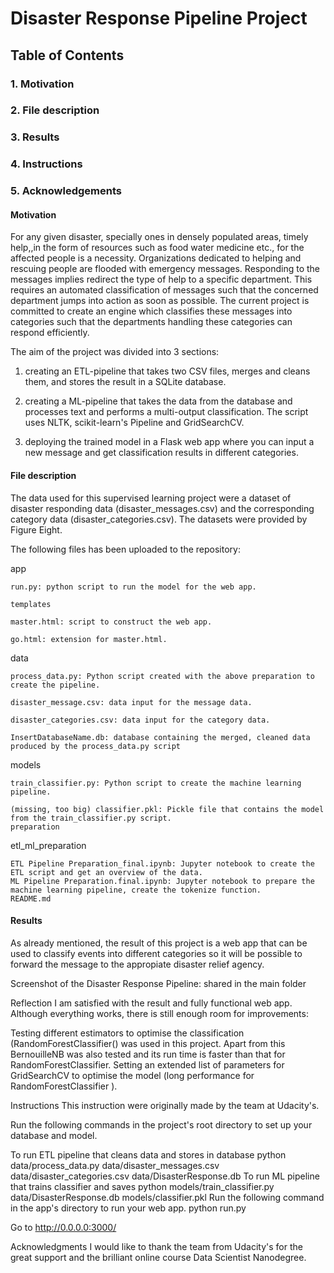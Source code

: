 #  Disaster Response Pipeline Project

## Table of Contents

### 1. Motivation

### 2. File description

### 3. Results

### 4. Instructions

### 5. Acknowledgements


#### Motivation
For any given disaster, specially ones in densely populated areas, timely help,,in the form of resources such as food water medicine etc., for the affected people is a necessity. Organizations dedicated to helping and rescuing people are flooded with emergency messages.
Responding to the messages implies redirect the type of help to a specific department. This requires an automated classification of messages such that the concerned department jumps into action as soon as possible.
The current project is committed to  create an engine which classifies these messages into categories such that the departments handling these categories can respond efficiently.


The aim of the project was divided into 3 sections:

1. creating an ETL-pipeline that takes two CSV files, merges and cleans them, and stores the result in a SQLite database.

2. creating a ML-pipeline that takes the data from the database and processes text and performs a multi-output classification. The script uses NLTK, scikit-learn's Pipeline and GridSearchCV.
3. deploying the trained model in a Flask web app where you can input a new message and get classification results in different categories.


#### File description
The data used for this supervised learning project were a dataset of disaster responding data (disaster_messages.csv) and the corresponding category data (disaster_categories.csv). The datasets were provided by Figure Eight.

The following files has been uploaded to the repository:

app

    run.py: python script to run the model for the web app.

    templates

    master.html: script to construct the web app.

    go.html: extension for master.html.


data

    process_data.py: Python script created with the above preparation to create the pipeline.

    disaster_message.csv: data input for the message data.

    disaster_categories.csv: data input for the category data.

    InsertDatabaseName.db: database containing the merged, cleaned data produced by the process_data.py script


models

    train_classifier.py: Python script to create the machine learning pipeline.

    (missing, too big) classifier.pkl: Pickle file that contains the model from the train_classifier.py script.
    preparation

etl_ml_preparation

    ETL Pipeline Preparation_final.ipynb: Jupyter notebook to create the ETL script and get an overview of the data.
    ML Pipeline Preparation.final.ipynb: Jupyter notebook to prepare the machine learning pipeline, create the tokenize function.
    README.md

#### Results

As already mentioned, the result of this project is a web app that can be used to classify events into different categories so it will be possible to forward the message to the appropiate disaster relief agency.

Screenshot of the Disaster Response Pipeline: shared in the main folder 


Reflection
I am satisfied with the result and fully functional web app. Although everything works, there is still enough room for improvements:

Testing different estimators to optimise the classification (RandomForestClassifier() was used in this project. Apart from this BernouilleNB was also tested and its run time is faster than that for RandomForestClassifier. 
Setting an extended list of parameters for GridSearchCV to optimise the model (long performance for RandomForestClassifier ). 



Instructions
This instruction were originally made by the team at Udacity's.

Run the following commands in the project's root directory to set up your database and model.

To run ETL pipeline that cleans data and stores in database python data/process_data.py data/disaster_messages.csv data/disaster_categories.csv data/DisasterResponse.db
To run ML pipeline that trains classifier and saves python models/train_classifier.py data/DisasterResponse.db models/classifier.pkl
Run the following command in the app's directory to run your web app. python run.py

Go to http://0.0.0.0:3000/


Acknowledgments
I would like to thank the team from Udacity's for the great support and the brilliant online course Data Scientist Nanodegree.
